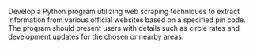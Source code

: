 Develop a Python program utilizing web scraping techniques to extract information from various official websites based on a specified pin code. The program should present users with details such as circle rates and development updates for the chosen or nearby areas.
